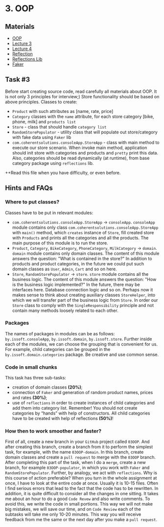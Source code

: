# 3. OOP
## Materials
- [OOP](https://docs.oracle.com/javase/tutorial/java/concepts/index.html)
- [Lecture 3](https://drive.google.com/file/d/17R4SCXEd9B8a89UsJ-nLNYMFwM\_p8Fn9/view?usp=sharing)
- [Lecture 4](https://drive.google.com/file/d/14RC5dJno\_FcSfBe\_FAd9zeqpFSUj8odH/view?usp=sharing)
- [Reflection](https://docs.oracle.com/javase/tutorial/reflect/)
- [Reflections Lib](https://github.com/ronmamo/reflections)
- [Faker](https://github.com/DiUS/java-faker)
## Task #3
Before start creating source code, read carefully all materials about OOP. It is not only 3 principles for interview;)
Store functionality should be based on above principles.
Classes to create:
- `Product` with such attributes as [name, rate, price]
- `Category` classes with the `name` attribute, for each store category [bike, phone, milk] and `products list`
- `Store` - class that should handle `category list`
- `RandomStorePopulator` - utility class that will populate out store/category with fake data using `Faker` lib
- `com.coherentsolutions.consoleApp.StoreApp` - class with main method to execute our store scenario.
When invoke main method, application should init store with categories and products and `pretty` print this data.
Also, categories should be read dynamically (at runtime), from base category package using `reflections` lib.

++Read this file when you have difficulty, or even before.
## Hints and FAQs
### Where to put classes?
Classes have to be put in relevant modules:
- `com.coherentsolutions.consoleApp.StoreApp` → `consoleApp`. `consoleApp` module contains only class `com.coherentsolutions.consoleApp.StoreApp` with `main()` method, which `creates` instance of `Store`, fill created store with `Products` and prints all the categories and all the products. The main purpose of this module is to run the store.
- `Product`, `Category`, `BikeCategory`, `PhoneCategory`, `MilkCategory` → `domain`. `domain` module contains only domain classes. The content of this module answers the question: "What is contained in the store?" In addition to products and product categories, in the future we could put such domain classes as `User`, `Admin`, `Cart` and so on here.
- `Store`, `RandomStorePopulator` → `store`. `store` module contains all the business logic. The content of this module answers the question: "How is the business logic implemented?" In the future, there may be interfaces here. Database connection logic and so on. Perhaps now it makes sense to think about creating auxiliary classes `StoreHelper`, into which we will transfer part of the business logic from `Store`. In order our `Store` class to comply with the `SingleResponsibility` principle and not contain many methods loosely related to each other.
### Packages
The names of packages in modules can be as follows:
`by.issoft.consoleApp`, `by.issoft.domain`, `by.issoft.store`. Further inside each of the modules, we can choose the grouping that is convenient for us. For example, child categories can be grouped in the `by.issoft.domain.categories` package. Be creative and use common sense.
### Code in small chunks
This task has three sub-tasks:
- creation of domain classes **(20%)**;
- connection of `Faker` and generation of random product names, prices and rates **(30%)**;
- use of `reflections` in order to create instances of child categories and add them into category list. Remember! You should not create categories by “hands” with help of constructors. All child categories have to be created with help of reflections **(50%)**!
### How then to work smoother and faster?
First of all, create a new branch in your `GitHub` project called `03OOP`. And after creating this branch, create a branch from it to perform the simplest task, for example, with the name `03OOP-domain`. In this branch, create domain classes and create a `pull request` to merge with the `03OOP` branch. After completing this part of the task, when I do a `merge`, create a new branch, for example `03OOP-populator`, in which you work with `Faker` and `RandomStorePopulator`. Further, by analogy, we act with `reflections`.
Why is this course of action preferable? When you turn in the whole assignment at once, I have to look at the entire code at once. Usually it is 10-15 files. Often I find serious errors that lead to the fact that the code has to be rewritten. In addition, it is quite difficult to consider all the changes in one sitting. It takes me about an hour to do a good `Code Revew` and also write comments. To avoid this, we write the code in small portions. This way we will not make big mistakes, we will save our time, and on `Code Review` each of the subtasks will take me only 10-20 minutes. This way you will receive feedback from me the same or the next day after you make a `pull request`.
